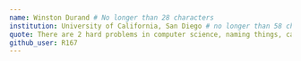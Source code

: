 ```yaml
---
name: Winston Durand # No longer than 28 characters
institution: University of California, San Diego # no longer than 58 characters
quote: There are 2 hard problems in computer science, naming things, caching, and off by one errors. # no longer than 100 characters, avoid using quotes(") to guarantee the format remains the same.
github_user: R167
---
```

